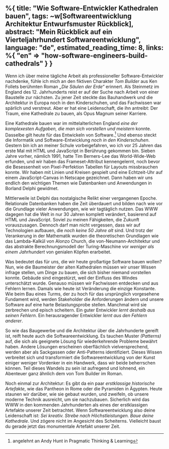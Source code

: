%{
  title: "Wie Software-Entwickler Kathedralen bauen",
  tags: ~w[Softwareentwicklung Architektur Entwurfsmuster Rückblick],
  abstract: "Mein Rückblick auf ein Vierteljahrhundert Softwareentwicklung",
  language: "de",
  estimated_reading_time: 8,
  links: %{
    "en" => "how-software-engineers-build-cathedrals"
  }
}
---
Wenn ich über meine tägliche Arbeit als professioneller Software-Entwickler nachdenke, fühle ich mich an den fiktiven Charakter _Tom Builder_ aus Ken Follets berühmten Roman _„Die Säulen der Erde“_ erinnert. Als Steinmetz im England des 12. Jahrhunderts reist er auf der Suche nach Arbeit von einer Baustelle zur nächsten. Zu jener Zeit steckte das Bauhandwerk und die Architektur in Europa noch in den Kinderschuhen, und das Fachwissen war spärlich und verstreut. Aber er hat eine Leidenschaft, die ihn antreibt: Der Traum, eine Kathedrale zu bauen, als Opus Magnum seiner Karriere.

Eine Kathedrale bauen war im mittelalterlichen England _eine der komplexesten Aufgaben, die man sich vorstellen und meistern_ konnte. Dasselbe gilt heute für das Entwickeln von Software.[^1] Und ebenso steckt die Informatik und Software-Entwicklung _noch in den Kinderschuhen_. Gestern bin ich an meiner Schule vorbeigefahren, wo ich vor 25 Jahren das erste Mal mit HTML und JavaScript in Berührung gekommen bin. Sieben Jahre vorher, nämlich 1991, hatte Tim Berners-Lee das World-Wide-Web erfunden, und wir haben das Frameset-Attribut kennengelernt, noch bevor die Besessenheit von Pixel-Perfektion Tabellen für Layouts missbrauchen konnte. Wir haben mit Linien und Kreisen gespielt und eine Echtzeit-Uhr auf einem JavaScript-Canvas in Netscape gezeichnet. Dann haben wir uns endlich den wichtigen Themen wie Datenbanken und Anwendungen in Borland Delphi gewidmet.

Mittlerweile ist Delphi das nostalgische Relikt einer vergangenen Epoche. Relationale Datenbanken haben die Zeit überdauert und bilden nach wie vor die Grundlage vieler Anwendungen, wie wir tagtäglich nutzen. Das WWW dagegen hat die Welt in nur 30 Jahren komplett verändert, basierend auf HTML und JavaScript. Soviel zu meinen Fähigkeiten, die Zukunft vorauszusagen. Dennoch darf man nicht vergessen, dass wir auf Technologien aufbauen, die _noch keine 50 Jahre alt_ sind. Und trotz der Verankerung in der Mathematik wurden die theoretischen Grundlagen wie das Lambda-Kalkül von Alonzo Church, die von-Neumann-Architektur und das abstrakte Berechnungsmodell der Turing-Maschine vor _weniger als einem Jahrhundert_ von genialen Köpfen erarbeitet.

Was bedeutet das für uns, die wir heute großartige Software bauen wollen? Nun, wie die Baumeister der alten Kathedralen müssen wir unser Wissen infrage stellen, um Dinge zu bauen, die sich bisher niemand vorstellen konnte. Gebäude sind eingestürzt, weil der Einfluss des Windes unterschätzt wurde. Genauso müssen wir Fachwissen entdecken und aus Fehlern lernen. Damals wie heute ist Veränderung die einzige Konstante. Wie beim Bau eines Turms, der zu hoch für das ursprünglich vorgesehene Fundament wird, werden Stakeholder die Anforderungen ändern und unsere Software auf eine harte Belastungsprobe stellen. Manchmal wird sie zerbrechen und episch scheitern. Ein guter Entwickler _lernt deshalb aus seinen Fehlern_. Ein herausragender Entwickler _lernt aus den Fehlern anderer_.

So wie das Baugewerbe und die Architektur über die Jahrhunderte gereift ist, reift heute auch die Softwareentwicklung. Es tauchen Muster _(Patterns)_ auf, die sich als geeignete Lösung für wiederkehrende Probleme bewährt haben. Andere Lösungen erscheinen oberflächlich vielversprechend, werden aber als Sackgassen oder Anti-Patterns identifiziert. Dieses Wissen verbreitet sich und transformiert die Softwareentwicklung von der Kunst einiger weniger Vordenker in ein Handwerk, dass wir beide beherrschen können. Teil dieses Wandels zu sein ist aufregend und lohnend, ein Abenteuer ganz ähnlich dem von Tom Builder im Roman.

Noch einmal zur Architektur: Es gibt da ein paar _erstklassige historische Artefakte_, wie das Pantheon in Rome oder die Pyramiden in Ägypten. Heute staunen wir darüber, wie sie gebaut wurden, und zweifeln, ob unsere moderne Technik ausreicht, um sie nachzubauen. Sicherlich wird das WWW in den kommenden Jahrhunderten als eines der erstklassigen Artefakte unserer Zeit betrachtet. Wenn Softwareentwicklung also deine Leidenschaft ist: _Sei kreativ. Strebe nach Höchstleistungen. Baue deine Kathedrale_. Und zögere nicht im Angesicht des Scheiterns. Vielleicht baust du gerade jetzt das monumentale Artefakt unserer Zeit.

[^1]: angelehnt an Andy Hunt in Pragmatic Thinking & Learning